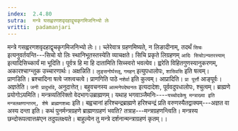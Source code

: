 ```yaml
---
index:  2.4.80
sutra:  मन्त्रे घसह्वरणशवृदहाद्वृचकृगमिजनिभ्यो लेः
vritti:  padamanjari
---
```


मन्त्रे गसह्वरणशवृदहाद्वृचकृगमिजनिभ्यो लेः।। च्लेरेवात्र ग्रहणमिष्यते, न लिङादीनाम्, तदर्थं `सिचः` इत्यनुवर्तयन्ति---सिचो यो लिः स्थानिभूतस्तस्येति व्याचक्षते। सिचि प्रकृते लिग्रहणम् `आदिः सिचोऽन्यतरस्याम्` इत्यादिसिच्कार्यं मा भूदिति। पूर्वत्र हि मा हि दातामिति सिच्स्वरो भवत्येव। ह्वरेति विहितगुणस्यानुकरणम्, अकारश्चाग्न्तुक उच्चारणार्थः। अक्षन्निति। `लुङ्सनोर्घस्लृ`, `गमहन्` इत्युपधालोपः, `शासिवसि` इति षत्वम्। प्राणडिति। ब्रश्चादिना षत्वे जश्त्वचत्वे। प्राणगिति पाठे `नशेर्वा` इति कुत्वम्। आप्रादिति। `प्रा पूर्त्तौ` आङ्पूर्वः। अज्ञतेति। `जनी प्रादुर्भावे`, अनुदात्तेत्। बहुवचनस्य `आत्मनेपदेष्वनतः` इत्यदादेशः, पूर्ववदुपधालोपः, श्चुत्वम्। ब्राह्मणे प्रयोगोऽयमिति। मन्त्रव्यतिरिक्तो वेदभागःउब्राह्मणम्। यथाह भगवाञ्जैमनिः----`यच्चोदकेषु मन्त्राख्या इति मन्त्रलक्षणान्तरम्, शेषे ब्राह्मणशब्दः` इति। बह्वचानां हरिश्चन्द्रब्राह्मणे हरिश्चन्द्रं प्रति वरुणस्यैतद्वाक्यम्---अज्ञत वा अस्य दन्ता इति। कथं पुनर्मन्त्रग्रहणे ब्राह्मणग्रहणं भवति? तत्राह---मन्त्रग्रहणन्त्विति। मन्त्रस्य छन्दोरूपत्वात्त#एन तदुपलक्ष्यते। बाहुल्येन तु मन्त्रे दर्शनान्मन्त्राग्रहणं कृतम्।।
